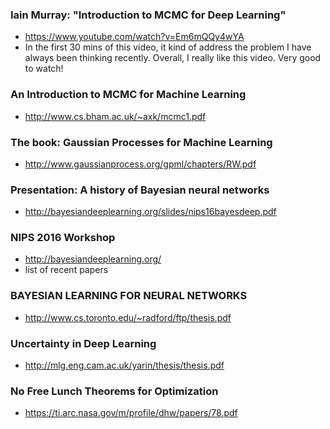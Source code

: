 

### Iain Murray: "Introduction to MCMC for Deep Learning"
- https://www.youtube.com/watch?v=Em6mQQy4wYA
- In the first 30 mins of this video, it kind of address the problem I have always been thinking recently. Overall, I really like this video. Very good to watch!

### An Introduction to MCMC for Machine Learning
- http://www.cs.bham.ac.uk/~axk/mcmc1.pdf

### The book: Gaussian Processes for Machine Learning
- http://www.gaussianprocess.org/gpml/chapters/RW.pdf

### Presentation: A history of Bayesian neural networks
- http://bayesiandeeplearning.org/slides/nips16bayesdeep.pdf

### NIPS 2016 Workshop
- http://bayesiandeeplearning.org/
- list of recent papers

### BAYESIAN LEARNING FOR NEURAL NETWORKS
- http://www.cs.toronto.edu/~radford/ftp/thesis.pdf

### Uncertainty in Deep Learning
- http://mlg.eng.cam.ac.uk/yarin/thesis/thesis.pdf

### No Free Lunch Theorems for Optimization
- https://ti.arc.nasa.gov/m/profile/dhw/papers/78.pdf

